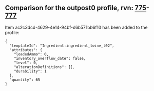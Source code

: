 ## Comparison for the outpost0 profile, rvn: [775](https://github.com/PRO100KatYT/FortniteProfileRevisions/tree/main/profiles/outpost0/775%20outpost0.json)-[777](https://github.com/PRO100KatYT/FortniteProfileRevisions/tree/main/profiles/outpost0/777%20outpost0.json)

Item ac2c3dcd-4629-4e14-94bf-d6b571bb6f10 has been added to the profile:

```
{
  "templateId": "Ingredient:ingredient_twine_t02",
  "attributes": {
    "loadedAmmo": 0,
    "inventory_overflow_date": false,
    "level": 0,
    "alterationDefinitions": [],
    "durability": 1
  },
  "quantity": 65
}
```

<br><br>
